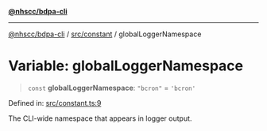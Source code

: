 [**@nhscc/bdpa-cli**](../../../README.md)

***

[@nhscc/bdpa-cli](../../../README.md) / [src/constant](../README.md) / globalLoggerNamespace

# Variable: globalLoggerNamespace

> `const` **globalLoggerNamespace**: `"bcron"` = `'bcron'`

Defined in: [src/constant.ts:9](https://github.com/nhscc/bdpa-cli/blob/8ad58c8c8508bf539936ccdd28c6f77ce4493fea/src/constant.ts#L9)

The CLI-wide namespace that appears in logger output.
